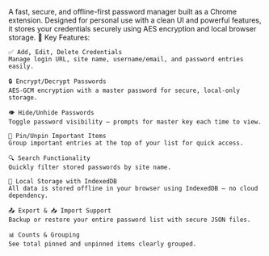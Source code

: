 A fast, secure, and offline-first password manager built as a Chrome extension. Designed for personal use with a clean UI and powerful features, it stores your credentials securely using AES encryption and local browser storage.
🧩 Key Features:

    ✅ Add, Edit, Delete Credentials
    Manage login URL, site name, username/email, and password entries easily.

    🔒 Encrypt/Decrypt Passwords
    AES-GCM encryption with a master password for secure, local-only storage.

    👁️ Hide/Unhide Passwords
    Toggle password visibility — prompts for master key each time to view.

    📌 Pin/Unpin Important Items
    Group important entries at the top of your list for quick access.

    🔍 Search Functionality
    Quickly filter stored passwords by site name.

    💾 Local Storage with IndexedDB
    All data is stored offline in your browser using IndexedDB — no cloud dependency.

    📤 Export & 📥 Import Support
    Backup or restore your entire password list with secure JSON files.

    📊 Counts & Grouping
    See total pinned and unpinned items clearly grouped.
